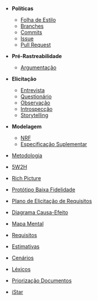 * **Políticas**
  * [Folha de Estilo](Folha-de-Estilo)
  * [Branches](Branches)
  * [Commits](Commits)
  * [Issue](Issues)
  * [Pull Request](Pull-Request)

* **Pré-Rastreabilidade**
  * [Argumentação](Argumentacao)

* **Elicitação**
  * [Entrevista]()
  * [Questionário](Questionario)
  * [Observação]()
  * [Introspecção]()
  * [Storytelling](Storytelling)
* **Modelagem**
  * [NRF]()
  * [Especificação Suplementar]()
* [Metodologia](Metodologia)
* [5W2H]()
* [Rich Picture](Richpicture)
* [Protótipo Baixa Fidelidade](Prototipo-Baixa-Fidelidade)
* [Plano de Elicitação de Requisitos](Plano-Elicitacao-Requisitos)
* [Diagrama Causa-Efeito]()
* [Mapa Mental]()
* [Requisitos]()
* [Estimativas]()
* [Cenários](cenarios)
* [Léxicos](lexicos)
* [Priorização Documentos](Priorizacao-Documentos)
* [iStar](iStar)
